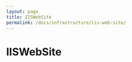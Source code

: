 ```yaml
---
layout: page
title: IISWebSite
permalink: /docs/infrastructure/iis-web-site/
---
```


IISWebSite
==========
